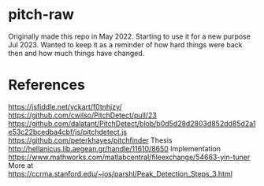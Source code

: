 # pitch-raw

Originally made this repo in May 2022. Starting to use it for a new purpose Jul 2023. Wanted to keep it as a reminder of how hard things were back then and how much things have changed.

# References

<https://jsfiddle.net/yckart/f0tnhjzy/>
 <https://github.com/cwilso/PitchDetect/pull/23>
 <https://github.com/dalatant/PitchDetect/blob/b0d5d28d2803d852dd85d2a1e53c22bcedba4cbf/js/pitchdetect.js>
 <https://github.com/peterkhayes/pitchfinder>
 Thesis <http://hellanicus.lib.aegean.gr/handle/11610/8650>
 Implementation <https://www.mathworks.com/matlabcentral/fileexchange/54663-yin-tuner>
 More at <https://ccrma.stanford.edu/~jos/parshl/Peak_Detection_Steps_3.html>
